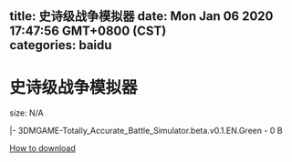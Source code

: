 
title: 史诗级战争模拟器
date: Mon Jan 06 2020 17:47:56 GMT+0800 (CST)    
categories: baidu
---

# 史诗级战争模拟器
size: N/A
 
 
|- 3DMGAME-Totally_Accurate_Battle_Simulator.beta.v0.1.EN.Green - 0 B

[How to download](https://bpcam.bemobtrk.com/go/2ceec3aa-1ca2-46d6-b9ff-aaa5c184517c?jno=1196)